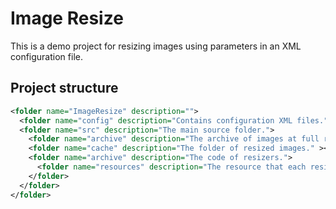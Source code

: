 # Image Resize

This is a demo project for resizing images using parameters in an XML configuration file.

## Project structure
``` XML
<folder name="ImageResize" description="">
  <folder name="config" description="Contains configuration XML files." ></folder>
  <folder name="src" description="The main source folder.">
    <folder name="archive" description="The archive of images at full resolution." ></folder>
    <folder name="cache" description="The folder of resized images." ></folder>
    <folder name="archive" description="The code of resizers.">
      <folder name="resources" description="The resource that each resizer should be able to resize."></folder>
    </folder>
  </folder>
</folder>
```
